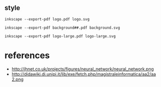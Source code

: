 style
---

```
inkscape --export-pdf logo.pdf logo.svg
```

```
inkscape --export-pdf background##.pdf background.svg
```


```
inkscape --export-pdf logo-large.pdf logo-large.svg
```




# references
* http://jhnet.co.uk/projects/figures/neural_network/neural_network.png
* http://didawiki.di.unipi.it/lib/exe/fetch.php/magistraleinformatica/aa2/aa2.png

